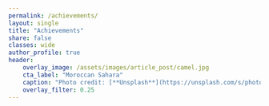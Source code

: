 ```yaml
---
permalink: /achievements/
layout: single
title: "Achievements"
share: false
classes: wide
author_profile: true
header:
    overlay_image: /assets/images/article_post/camel.jpg
    cta_label: "Moroccan Sahara"
    caption: "Photo credit: [**Unsplash**](https://unsplash.com/s/photos/morocco?utm_source=unsplash&utm_medium=referral&utm_content=creditCopyText)"
    overlay_filter: 0.25
---
```


<div data-iframe-width="150" data-iframe-height="270" data-share-badge-id="1d99f013-96d5-4ba3-a4b3-d27517fa0f6b" data-share-badge-host="https://www.credly.com"></div><script type="text/javascript" async src="//cdn.credly.com/assets/utilities/embed.js"></script>


<div data-iframe-width="150" data-iframe-height="270" data-share-badge-id="a7da3398-035e-4b5e-93cb-f403af67f669" data-share-badge-host="https://www.credly.com"></div><script type="text/javascript" async src="//cdn.credly.com/assets/utilities/embed.js"></script>


<div data-iframe-width="150" data-iframe-height="270" data-share-badge-id="79c5014c-c7af-49f0-8c6e-9273c1e2aa6a" data-share-badge-host="https://www.credly.com"></div><script type="text/javascript" async src="//cdn.credly.com/assets/utilities/embed.js"></script>
